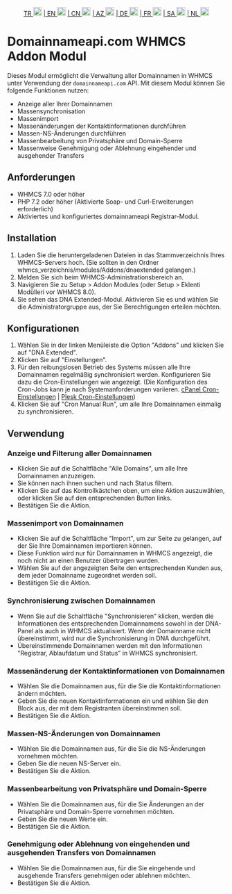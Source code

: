 <div align="center">  
  <a href="README.md"   >   TR <img style="padding-top: 8px" src="https://raw.githubusercontent.com/yammadev/flag-icons/master/png/TR.png" alt="TR" height="20" /></a>  
  <a href="README-EN.md"> | EN <img style="padding-top: 8px" src="https://raw.githubusercontent.com/yammadev/flag-icons/master/png/US.png" alt="EN" height="20" /></a>  
  <a href="README-CN.md"> | CN <img style="padding-top: 8px" src="https://raw.githubusercontent.com/yammadev/flag-icons/master/png/CN.png" alt="CN" height="20" /></a>  
  <a href="README-AZ.md"> | AZ <img style="padding-top: 8px" src="https://raw.githubusercontent.com/yammadev/flag-icons/master/png/AZ.png" alt="AZ" height="20" /></a>  
  <a href="README-DE.md"> | DE <img style="padding-top: 8px" src="https://raw.githubusercontent.com/yammadev/flag-icons/master/png/DE.png" alt="DE" height="20" /></a>  
  <a href="README-FR.md"> | FR <img style="padding-top: 8px" src="https://raw.githubusercontent.com/yammadev/flag-icons/master/png/FR.png" alt="FR" height="20" /></a>  
  <a href="README-AR.md"> | SA <img style="padding-top: 8px" src="https://raw.githubusercontent.com/yammadev/flag-icons/master/png/SA.png" alt="AR" height="20" /></a>  
  <a href="README-NL.md"> | NL <img style="padding-top: 8px" src="https://raw.githubusercontent.com/yammadev/flag-icons/master/png/NL.png" alt="NL" height="20" /></a>  
</div>




# Domainnameapi.com WHMCS Addon Modul

Dieses Modul ermöglicht die Verwaltung aller Domainnamen in WHMCS unter Verwendung der `domainnameapi.com` API. Mit diesem Modul können Sie folgende Funktionen nutzen:

* Anzeige aller Ihrer Domainnamen
* Massensynchronisation
* Massenimport
* Massenänderungen der Kontaktinformationen durchführen
* Massen-NS-Änderungen durchführen
* Massenbearbeitung von Privatsphäre und Domain-Sperre
* Massenweise Genehmigung oder Ablehnung eingehender und ausgehender Transfers

Anforderungen
-------------

* WHMCS 7.0 oder höher
* PHP 7.2 oder höher (Aktivierte Soap- und Curl-Erweiterungen erforderlich)
* Aktiviertes und konfiguriertes domainnameapi Registrar-Modul.

Installation
------------

1. Laden Sie die heruntergeladenen Dateien in das Stammverzeichnis Ihres WHMCS-Servers hoch. (Sie sollten in den Ordner whmcs_verzeichnis/modules/Addons/dnaextended gelangen.)
2. Melden Sie sich beim WHMCS-Administrationsbereich an.
3. Navigieren Sie zu Setup > Addon Modules (oder Setup > Eklenti Modülleri vor WHMCS 8.0).
4. Sie sehen das DNA Extended-Modul. Aktivieren Sie es und wählen Sie die Administratorgruppe aus, der Sie Berechtigungen erteilen möchten.

Konfigurationen
---------------

1. Wählen Sie in der linken Menüleiste die Option "Addons" und klicken Sie auf "DNA Extended".
2. Klicken Sie auf "Einstellungen".
3. Für den reibungslosen Betrieb des Systems müssen alle Ihre Domainnamen regelmäßig synchronisiert werden. Konfigurieren Sie dazu die Cron-Einstellungen wie angezeigt. (Die Konfiguration des Cron-Jobs kann je nach Systemanforderungen variieren. [cPanel Cron-Einstellungen](https://www.youtube.com/watch?v=t5mjWGegE-g) | [Plesk Cron-Einstellungen](https://www.youtube.com/watch?v=ur1_ua9TMXs))
4. Klicken Sie auf "Cron Manual Run", um alle Ihre Domainnamen einmalig zu synchronisieren.

Verwendung
----------

### Anzeige und Filterung aller Domainnamen

- Klicken Sie auf die Schaltfläche "Alle Domains", um alle Ihre Domainnamen anzuzeigen.
- Sie können nach ihnen suchen und nach Status filtern.
- Klicken Sie auf das Kontrollkästchen oben, um eine Aktion auszuwählen, oder klicken Sie auf den entsprechenden Button links.
- Bestätigen Sie die Aktion.

### Massenimport von Domainnamen

- Klicken Sie auf die Schaltfläche "Import", um zur Seite zu gelangen, auf der Sie Ihre Domainnamen importieren können.
- Diese Funktion wird nur für Domainnamen in WHMCS angezeigt, die noch nicht an einen Benutzer übertragen wurden.
- Wählen Sie auf der angezeigten Seite den entsprechenden Kunden aus, dem jeder Domainname zugeordnet werden soll.
- Bestätigen Sie die Aktion.

### Synchronisierung zwischen Domainnamen

- Wenn Sie auf die Schaltfläche "Synchronisieren" klicken, werden die Informationen des entsprechenden Domainnamens sowohl in der DNA-Panel als auch in WHMCS aktualisiert. Wenn der Domainname nicht übereinstimmt, wird nur die Synchronisierung in DNA durchgeführt.
- Übereinstimmende Domainnamen werden mit den Informationen "Registrar, Ablaufdatum und Status" in WHMCS synchronisiert.

### Massenänderung der Kontaktinformationen von Domainnamen

- Wählen Sie die Domainnamen aus, für die Sie die Kontaktinformationen ändern möchten.
- Geben Sie die neuen Kontaktinformationen ein und wählen Sie den Block aus, der mit dem Registranten übereinstimmen soll.
- Bestätigen Sie die Aktion.

### Massen-NS-Änderungen von Domainnamen

- Wählen Sie die Domainnamen aus, für die Sie die NS-Änderungen vornehmen möchten.
- Geben Sie die neuen NS-Server ein.
- Bestätigen Sie die Aktion.

### Massenbearbeitung von Privatsphäre und Domain-Sperre

- Wählen Sie die Domainnamen aus, für die Sie Änderungen an der Privatsphäre und Domain-Sperre vornehmen möchten.
- Geben Sie die neuen Werte ein.
- Bestätigen Sie die Aktion.

### Genehmigung oder Ablehnung von eingehenden und ausgehenden Transfers von Domainnamen

- Wählen Sie die Domainnamen aus, für die Sie eingehende und ausgehende Transfers genehmigen oder ablehnen möchten.
- Bestätigen Sie die Aktion.
